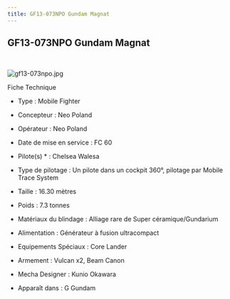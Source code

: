 ```yaml
---
title: GF13-073NPO Gundam Magnat
---
```


GF13-073NPO Gundam Magnat
-------------------------

 


![gf13-073npo.jpg](/images/stories/saga/ggundam/images/mechas/gf13-073npo.jpg)


Fiche Technique   
- Type : Mobile Fighter  
- Concepteur : Neo Poland  
- Opérateur : Neo Poland  
- Date de mise en service : FC 60  
- Pilote(s) * : Chelsea Walesa  
- Type de pilotage : Un pilote dans un cockpit 360°, pilotage par Mobile Trace System  
- Taille : 16.30 mètres  
- Poids : 7.3 tonnes  
- Matériaux du blindage : Alliage rare de Super céramique/Gundarium  
- Alimentation : Générateur à fusion ultracompact  
- Equipements Spéciaux : Core Lander  
- Armement : Vulcan x2, Beam Canon  
  
  
- Mecha Designer : Kunio Okawara  
- Apparaît dans : G Gundam

